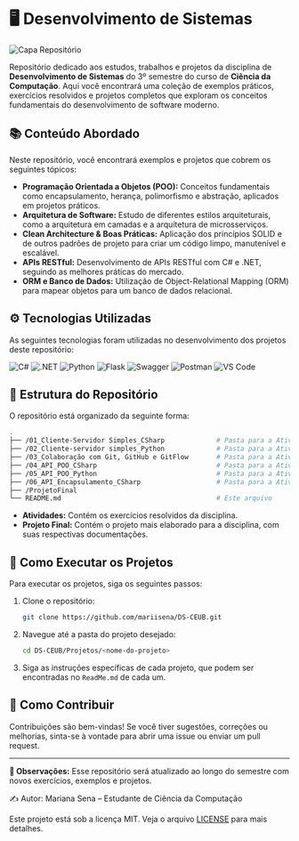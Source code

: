 # **🖥️ Desenvolvimento de Sistemas**

![Capa Repositório](<https://www.shutterstock.com/image-vector/concept-information-technologies-computer-engineering-600nw-2439105125.jpg>)

Repositório dedicado aos estudos, trabalhos e projetos da disciplina de **Desenvolvimento de Sistemas** do 3º semestre do curso de **Ciência da Computação**. Aqui você encontrará uma coleção de exemplos práticos, exercícios resolvidos e projetos completos que exploram os conceitos fundamentais do desenvolvimento de software moderno.

## **📚 Conteúdo Abordado**

Neste repositório, você encontrará exemplos e projetos que cobrem os seguintes tópicos:

- **Programação Orientada a Objetos (POO):** Conceitos fundamentais como encapsulamento, herança, polimorfismo e abstração, aplicados em projetos práticos.
- **Arquitetura de Software:** Estudo de diferentes estilos arquiteturais, como a arquitetura em camadas e a arquitetura de microsserviços.
- **Clean Architecture & Boas Práticas:** Aplicação dos princípios SOLID e de outros padrões de projeto para criar um código limpo, manutenível e escalável.
- **APIs RESTful:** Desenvolvimento de APIs RESTful com C# e .NET, seguindo as melhores práticas do mercado.
- **ORM e Banco de Dados:** Utilização de Object-Relational Mapping (ORM) para mapear objetos para um banco de dados relacional.

## ⚙️ **Tecnologias Utilizadas**

As seguintes tecnologias foram utilizadas no desenvolvimento dos projetos deste repositório:

![C#](https://img.shields.io/badge/C%23-239120?style=for-the-badge&logo=c-sharp&logoColor=white) ![.NET](https://img.shields.io/badge/.NET-512BD4?style=for-the-badge&logo=dotnet&logoColor=white) ![Python](https://img.shields.io/badge/Python-3776AB?style=for-the-badge&logo=python&logoColor=white) ![Flask](https://img.shields.io/badge/Flask-000000?style=for-the-badge&logo=flask&logoColor=white) ![Swagger](https://img.shields.io/badge/Swagger-85EA2D?style=for-the-badge&logo=swagger&logoColor=black) ![Postman](https://img.shields.io/badge/Postman-FF6C37?style=for-the-badge&logo=postman&logoColor=white) ![VS Code](https://img.shields.io/badge/VS%20Code-007ACC?style=for-the-badge&logo=visual-studio-code&logoColor=white)

## **📂 Estrutura do Repositório**

O repositório está organizado da seguinte forma:

```bash
.
├── /01_Cliente-Servidor Simples_CSharp             # Pasta para a Atividade 01
├── /02_Cliente-servidor simples_Python             # Pasta para a Atividade 02
├── /03_Colaboração com Git, GitHub e GitFlow       # Pasta para a Atividade 03
├── /04_API_POO_CSharp                              # Pasta para a Atividade 04
├── /05_API_POO_Python                              # Pasta para a Atividade 05 
├── /06_API_Encapsulamento_CSharp                   # Pasta para a Atividade 06 
├── /ProjetoFinal
└── README.md                                       # Este arquivo
```

- **Atividades:** Contém os exercícios resolvidos da disciplina.
- **Projeto Final:** Contém o projeto mais elaborado para a disciplina, com suas respectivas documentações.

## **🚀 Como Executar os Projetos**

Para executar os projetos, siga os seguintes passos:

1. Clone o repositório:

    ```bash
    git clone https://github.com/mariisena/DS-CEUB.git
    ```

2. Navegue até a pasta do projeto desejado:

    ```bash
    cd DS-CEUB/Projetos/<nome-do-projeto>
    ```

3. Siga as instruções específicas de cada projeto, que podem ser encontradas no ``ReadMe.md`` de cada um.

## **🤝 Como Contribuir**

Contribuições são bem-vindas! Se você tiver sugestões, correções ou melhorias, sinta-se à vontade para abrir uma issue ou enviar um pull request.

---

**📌 Observações:** Esse repositório será atualizado ao longo do semestre com novos exercícios, exemplos e projetos.

✍️ Autor: Mariana Sena – Estudante de Ciência da Computação

Este projeto está sob a licença MIT. Veja o arquivo [LICENSE](<LICENSE>) para mais detalhes.

